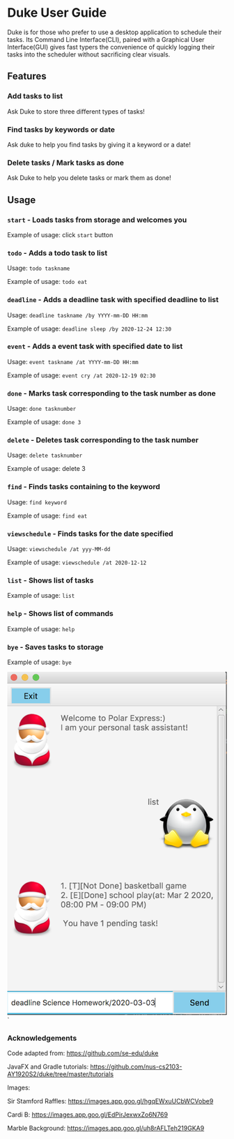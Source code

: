 # Duke User Guide
Duke is for those who prefer to use a desktop application to schedule their tasks. Its
Command Line Interface(CLI), paired with a Graphical User Interface(GUI) gives fast typers 
the convenience of quickly logging their tasks into the scheduler without sacrificing clear visuals.

## Features 

### Add tasks to list 
Ask Duke to store three different types of tasks!

### Find tasks by keywords or date
Ask duke to help you find tasks by giving it a keyword or a date!

### Delete tasks / Mark tasks as done
Ask Duke to help you delete tasks or mark them as done! 

## Usage

### `start` - Loads tasks from storage and welcomes you
Example of usage:
click `start` button

### `todo` - Adds a todo task to list
Usage:
`todo taskname`

Example of usage: 
`todo eat`

### `deadline` - Adds a deadline task with specified deadline to list
Usage: 
`deadline taskname /by YYYY-mm-DD HH:mm`

Example of usage:
`deadline sleep /by 2020-12-24 12:30`

### `event` - Adds a event task with specified date to list
Usage: 
`event taskname /at YYYY-mm-DD HH:mm`

Example of usage:
`event cry /at 2020-12-19 02:30`

### `done` - Marks task corresponding to the task number as done
Usage: 
`done tasknumber`

Example of usage:
`done 3`

### `delete` - Deletes task corresponding to the task number
Usage: 
`delete tasknumber`

Example of usage:
delete 3

### `find` - Finds tasks containing to the keyword
Usage: 
`find keyword`

Example of usage:
`find eat`

### `viewschedule` - Finds tasks for the date specified
Usage: 
`viewschedule /at yyy-MM-dd`

Example of usage:
`viewschedule /at 2020-12-12`

### `list` - Shows list of tasks
Example of usage:
`list`

### `help` - Shows list of commands
Example of usage:
`help`

### `bye` - Saves tasks to storage
Example of usage: 
`bye`


<img src = "Ui.png">`

### Acknowledgements
Code adapted from: https://github.com/se-edu/duke

JavaFX and Gradle tutorials: https://github.com/nus-cs2103-AY1920S2/duke/tree/master/tutorials

Images:

   Sir Stamford Raffles: https://images.app.goo.gl/hgqEWxuUCbWCVobe9
    
   Cardi B: https://images.app.goo.gl/EdPirJexwxZo6N769
    
   Marble Background: https://images.app.goo.gl/uh8rAFLTeh219GKA9
